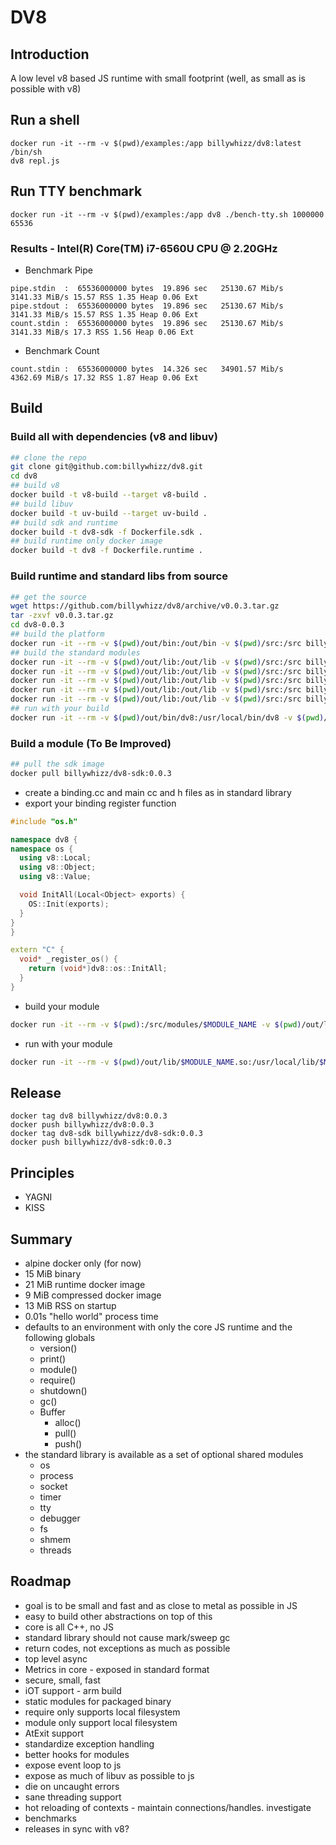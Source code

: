 # DV8

## Introduction
A low level v8 based JS runtime with small footprint (well, as small as is possible with v8)

## Run a shell
```
docker run -it --rm -v $(pwd)/examples:/app billywhizz/dv8:latest /bin/sh
dv8 repl.js
```

## Run TTY benchmark
```
docker run -it --rm -v $(pwd)/examples:/app dv8 ./bench-tty.sh 1000000 65536
```
### Results - Intel(R) Core(TM) i7-6560U CPU @ 2.20GHz
- Benchmark Pipe
```
pipe.stdin  :  65536000000 bytes  19.896 sec   25130.67 Mib/s    3141.33 MiB/s 15.57 RSS 1.35 Heap 0.06 Ext
pipe.stdout :  65536000000 bytes  19.896 sec   25130.67 Mib/s    3141.33 MiB/s 15.57 RSS 1.35 Heap 0.06 Ext
count.stdin :  65536000000 bytes  19.896 sec   25130.67 Mib/s    3141.33 MiB/s 17.3 RSS 1.56 Heap 0.06 Ext
```
- Benchmark Count
```
count.stdin :  65536000000 bytes  14.326 sec   34901.57 Mib/s    4362.69 MiB/s 17.32 RSS 1.87 Heap 0.06 Ext
```

## Build

### Build all with dependencies (v8 and libuv)
```bash
## clone the repo
git clone git@github.com:billywhizz/dv8.git
cd dv8
## build v8
docker build -t v8-build --target v8-build .
## build libuv
docker build -t uv-build --target uv-build .
## build sdk and runtime
docker build -t dv8-sdk -f Dockerfile.sdk .
## build runtime only docker image
docker build -t dv8 -f Dockerfile.runtime .
```

### Build runtime and standard libs from source
```bash
## get the source
wget https://github.com/billywhizz/dv8/archive/v0.0.3.tar.gz
tar -zxvf v0.0.3.tar.gz
cd dv8-0.0.3
## build the platform
docker run -it --rm -v $(pwd)/out/bin:/out/bin -v $(pwd)/src:/src billywhizz/dv8-sdk:0.0.3 ./platform.sh
## build the standard modules
docker run -it --rm -v $(pwd)/out/lib:/out/lib -v $(pwd)/src:/src billywhizz/dv8-sdk:0.0.3 ./module.sh os
docker run -it --rm -v $(pwd)/out/lib:/out/lib -v $(pwd)/src:/src billywhizz/dv8-sdk:0.0.3 ./module.sh process
docker run -it --rm -v $(pwd)/out/lib:/out/lib -v $(pwd)/src:/src billywhizz/dv8-sdk:0.0.3 ./module.sh socket
docker run -it --rm -v $(pwd)/out/lib:/out/lib -v $(pwd)/src:/src billywhizz/dv8-sdk:0.0.3 ./module.sh timer
docker run -it --rm -v $(pwd)/out/lib:/out/lib -v $(pwd)/src:/src billywhizz/dv8-sdk:0.0.3 ./module.sh tty
## run with your build
docker run -it --rm -v $(pwd)/out/bin/dv8:/usr/local/bin/dv8 -v $(pwd)/out/lib:/usr/local/lib billywhizz/dv8:0.0.3 /bin/sh
```

### Build a module (To Be Improved)
```bash
## pull the sdk image
docker pull billywhizz/dv8-sdk:0.0.3
```
- create a binding.cc and main cc and h files as in standard library
- export your binding register function

```cpp
#include "os.h"

namespace dv8 {
namespace os {
  using v8::Local;
  using v8::Object;
  using v8::Value;

  void InitAll(Local<Object> exports) {
    OS::Init(exports);
  }
}
}

extern "C" {
  void* _register_os() {
    return (void*)dv8::os::InitAll;
  }
}
```
- build your module
```bash
docker run -it --rm -v $(pwd):/src/modules/$MODULE_NAME -v $(pwd)/out/lib:/out/lib billywhizz/dv8-sdk:0.0.3 ./module.sh $MODULE_NAME
```
- run with your module
```bash
docker run -it --rm -v $(pwd)/out/lib/$MODULE_NAME.so:/usr/local/lib/$MODULE_NAME.so billywhizz/dv8:0.0.3 /bin/sh
```

## Release
```
docker tag dv8 billywhizz/dv8:0.0.3
docker push billywhizz/dv8:0.0.3
docker tag dv8-sdk billywhizz/dv8-sdk:0.0.3
docker push billywhizz/dv8-sdk:0.0.3
```

## Principles
- YAGNI
- KISS

## Summary
- alpine docker only (for now)
- 15 MiB binary
- 21 MiB runtime docker image
- 9  MiB compressed docker image
- 13 MiB RSS on startup
- 0.01s "hello world" process time
- defaults to an environment with only the core JS runtime and the following globals
    - version()
    - print()
    - module()
    - require()
    - shutdown()
    - gc()
    - Buffer
        - alloc()
        - pull()
        - push()
- the standard library is available as a set of optional shared modules
    - os
    - process
    - socket
    - timer
    - tty
    - debugger
    - fs
    - shmem
    - threads

## Roadmap
- goal is to be small and fast and as close to metal as possible in JS
- easy to build other abstractions on top of this
- core is all C++, no JS
- standard library should not cause mark/sweep gc
- return codes, not exceptions as much as possible
- top level async
- Metrics in core - exposed in standard format
- secure, small, fast
- iOT support - arm build
- static modules for packaged binary
- require only supports local filesystem
- module only support local filesystem
- AtExit support
- standardize exception handling
- better hooks for modules
- expose event loop to js
- expose as much of libuv as possible to js
- die on uncaught errors
- sane threading support
- hot reloading of contexts - maintain connections/handles. investigate
- benchmarks
- releases in sync with v8?
